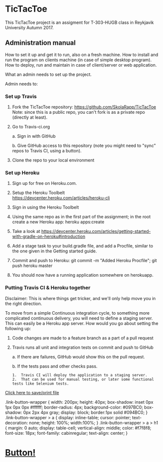 # TicTacToe
This TicTacToe project is an assigment for T-303-HUGB class in Reykjavik University Autumn 2017.

## Administration manual 
How to set it up and get it to run, also on a
fresh machine. How to install and run the program on clients machine
(in case of simple desktop program). How to deploy, run and maintain
in case of client/server or web application.

What an admin needs to set up the project.

Admin needs to:

### Set up Travis

1. 	Fork the TicTacToe repository: https://github.com/SkolaRapp/TicTacToe
	Note: since this is a public repo, you can't fork is as a private repo
	(directly at least).

2.	Go to Travis-ci.org

	a.	Sign in with GitHub
	
	b.	Give GitHub access to this repository (note you might need to "sync" repos to Travis CI, using a button).

3.	Clone the repo to your local environment

### Set up Heroku

1.	Sign up for free on Heroku.com.

2.	Setup the Heroku Toolbelt https://devcenter.heroku.com/articles/heroku-cli

3.	Sign in using the Heroku Toolbelt

4.	Using the same repo as in the first part of the assignment; in the root create a new Heroku app: heroku	apps:create

5.	Take a look at https://devcenter.heroku.com/articles/getting-started-with-gradle-on-heroku#introduction

6.	Add a stage task to your build.gradle file, and add a Procfile, similar to the one given in the Getting started guide.

7.	Commit and push to Heroku: git	commit	-m	"Added	Heroku	Procfile"; git push heroku	master

8.	You should now have a running application somewhere on herokuapp.

### Putting Travis CI & Heroku together

Disclaimer: This is where things get tricker, and we'll only help move you in the right direction.

To move from a simple Continuous integration cycle, to something more complicated continuous delivery, you will need to define a staging server. This can easily be a Heroku app server. How would you go about setting the following up:

1.	Code changes are made to a feature branch as a part of a pull request

2.	Travis runs all unit and integration tests on commit and push to GitHub

	a.	If there are failures, GitHub would show this on the pull request.
	
	b.	If the tests pass and other checks pass.

		1.	Travis CI will deploy the application to a staging server.
		2.	That can be used for manual testing, or later some functional tests like Selenium tests.

		
[Click here to save/print file](https://gitprint.com/SkolaRapp/TicTacToe/blob/pdf/docs/adminManual.md?download)

.link-button-wrapper {
    width: 200px;
    height: 40px;
    box-shadow: inset 0px 1px 0px 0px #ffffff;
    border-radius: 4px;
    background-color: #097BC0;
    box-shadow: 0px 2px 4px gray;
    display: block;
    border:1px solid #094BC0;
}
.link-button-wrapper > a {
    display: inline-table;
    cursor: pointer;
    text-decoration: none;
    height: 100%;
    width:100%;
}
.link-button-wrapper > a > h1 {
    margin: 0 auto;
    display: table-cell;
    vertical-align: middle;
    color: #f7f8f8;
    font-size: 18px;
    font-family: cabinregular;
    text-align: center;
}
<div class="link-button-wrapper">
    <a href="your/link/here">
        <h1>Button!</h1>
    </a>
</div>